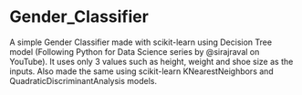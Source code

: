 # Gender_Classifier
A simple Gender Classifier made with scikit-learn using Decision Tree model (Following Python for Data Science series by @sirajraval on YouTube). It uses only 3 values such as height, weight and shoe size as the inputs. Also made the same using scikit-learn KNearestNeighbors and QuadraticDiscriminantAnalysis models.
